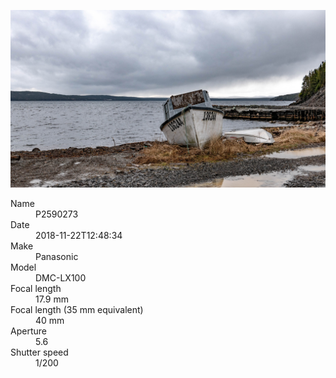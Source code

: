 [![P2590273](/photos/hd/P2590273.jpg)](/photos/full/P2590273.jpg?raw=true)

<dl>
  <dt>Name</dt>
  <dd>P2590273</dd>
  <dt>Date</dt>
  <dd>2018-11-22T12:48:34</dd>
  <dt>Make</dt>
  <dd>Panasonic</dd>
  <dt>Model</dt>
  <dd>DMC-LX100</dd>
  <dt>Focal length</dt>
  <dd>17.9 mm</dd>
  <dt>Focal length (35 mm equivalent)</dt>
  <dd>40 mm</dd>
  <dt>Aperture</dt>
  <dd>5.6</dd>
  <dt>Shutter speed</dt>
  <dd>1/200</dd>
</dl>
